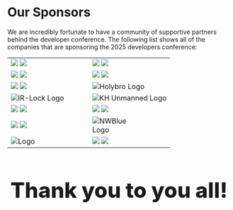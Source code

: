 # Our Sponsors

We are incredibly fortunate to have a community of supportive partners behind the developer conference. The following list shows all of the companies that are sponsoring the 2025 developers conference:

<!-- cspell:disable -->
<table>
    <colgroup>
    <col style="width: 50%">
    <col style="width: 50%">
  </colgroup>
  <tbody>
    <tr>
      <td>
        <img src="/images/sponsorsLogos/3DXR-light.png" class="sponsor-img only-light" style="max-width: 100%;" >
        <img src="/images/sponsorsLogos/3DXR-dark.png" class="sponsor-img only-dark" style="max-width: 100%;">
      </td>
      <td>
        <img src="/images/sponsorsLogos/ASW-light.svg" class="sponsor-img only-light" style="max-width: 80%;" >
        <img src="/images/sponsorsLogos/ASW-dark.svg" class="sponsor-img only-dark" style="max-width: 80%;">
      </td>
    </tr>
    <tr>
      <td>
        <img src="/images/sponsorsLogos/CUAV-light.svg" class="sponsor-img only-light" style="max-width: 100%;" >
        <img src="/images/sponsorsLogos/CUAV-dark.svg" class="sponsor-img only-dark" style="max-width: 100%;">
      </td>
      <td>
        <img src="/images/sponsorsLogos/Cubepilot-light.png" class="sponsor-img only-light" style="max-width: 100%;" >
        <img src="/images/sponsorsLogos/Cubepilot-dark.png" class="sponsor-img only-dark" style="max-width: 100%;">
      </td>
    </tr>
    <tr>
      <td>
        <img src="/images/sponsorsLogos/Hitec-light.png" class="sponsor-img only-light" style="max-width: 100%;" >
        <img src="/images/sponsorsLogos/Hitec-dark.png" class="sponsor-img only-dark" style="max-width: 100%;">
      </td>
      <td><img src="/images/sponsorsLogos/Holybro-Logo.png" alt="Holybro Logo" class=sponsor-img style="max-width: 100%;"></td>
    </tr>
    <tr>
      <td><img src="/images/sponsorsLogos/ir-locklogo.png" alt="IR-Lock Logo" class=sponsor-img style="max-width: 100%;"></td>
      <td><img src="/images/sponsorsLogos/KHUnmanned.png" alt="KH Unmanned Logo" class=sponsor-img style="max-width: 100%;"></td>
    </tr>
    <tr>
      <td>
        <img src="/images/sponsorsLogos/Kraus-light.svg" class="sponsor-img only-light" style="max-width: 100%;" >
        <img src="/images/sponsorsLogos/Kraus-dark.svg" class="sponsor-img only-dark" style="max-width: 100%;">
      </td>
      <td>
        <img src="/images/sponsorsLogos/MATEK-light.svg" class="sponsor-img only-light" style="max-width: 100%;" >
        <img src="/images/sponsorsLogos/MATEK-dark.svg" class="sponsor-img only-dark" style="max-width: 100%;">
      </td>
    </tr>
    <tr>
      <td>
        <img src="/images/sponsorsLogos/ModalAI-light.png" class="sponsor-img only-light" style="max-width: 100%;" >
        <img src="/images/sponsorsLogos/ModalAI-dark.png" class="sponsor-img only-dark" style="max-width: 100%;">
      </td>
      <td><img src="/images/sponsorsLogos/NWblue_Logo.svg" alt="NWBlue Logo" class=sponsor-img style="max-width: 55%;"></td>
    </tr>
    <tr>
      <td><img src="/images/sponsorsLogos/SDMODEL.png" alt=" Logo" class=sponsor-img style="max-width: 55%;"></td>
      <td>
        <img src="/images/sponsorsLogos/Theseus-light.png" class="sponsor-img only-light" style="max-width: 100%;" >
        <img src="/images/sponsorsLogos/Theseus-dark.png" class="sponsor-img only-dark" style="max-width: 100%;">
      </td>
    </tr>
  </tbody>
</table>
<!-- cspell:enable -->

<h1 style="text-align:center; font-weight:800; font-size:3rem; line-height:1.2;">
  Thank you to you all!
</h1>
